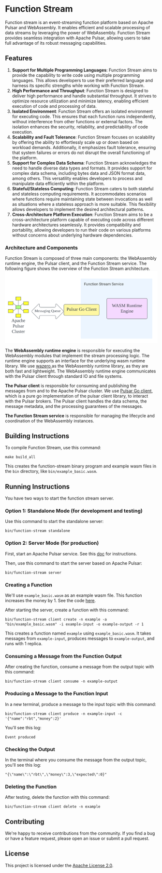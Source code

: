 <!--
  Licensed under the Apache License, Version 2.0 (the "License");
  you may not use this file except in compliance with the License.
  You may obtain a copy of the License at

      http://www.apache.org/licenses/LICENSE-2.0

  Unless required by applicable law or agreed to in writing, software
  distributed under the License is distributed on an "AS IS" BASIS,
  WITHOUT WARRANTIES OR CONDITIONS OF ANY KIND, either express or implied.
  See the License for the specific language governing permissions and
  limitations under the License.
-->

# Function Stream

Function stream is an event-streaming function platform based on Apache Pulsar and WebAssembly. It enables efficient and
scalable processing of data streams by leveraging the power of WebAssembly. Function Stream provides seamless
integration with Apache Pulsar, allowing users to take full advantage of its robust messaging capabilities.

## Features

1. **Support for Multiple Programming Languages**: Function Stream aims to provide the capability to write code using
   multiple programming languages. This allows developers to use their preferred language and harness its specific
   strengths while working with Function Stream.
2. **High Performance and Throughput**: Function Stream is designed to deliver high performance and handle substantial
   throughput. It strives to optimize resource utilization and minimize latency, enabling efficient execution of code
   and processing of data.
3. **Isolated Environment**: Function Stream offers an isolated environment for executing code. This ensures that each
   function runs independently, without interference from other functions or external factors. The isolation enhances
   the security, reliability, and predictability of code execution.
4. **Scalability and Fault Tolerance**: Function Stream focuses on scalability by offering the ability to effortlessly
   scale up or down based on workload demands. Additionally, it emphasizes fault tolerance, ensuring that system
   failures or errors do not disrupt the overall functioning of the platform.
4. **Support for Complex Data Schema**: Function Stream acknowledges the need to handle diverse data types and formats.
   It provides support for complex data schema, including bytes data and JSON format data, among others. This
   versatility enables developers to process and manipulate data efficiently within the platform.
6. **Stateful/Stateless Computing**: Function Stream caters to both stateful and stateless computing requirements. It
   accommodates scenarios where functions require maintaining state between invocations as well as situations where a
   stateless approach is more suitable. This flexibility allows developers to implement the desired architectural
   patterns.
7. **Cross-Architecture Platform Execution**: Function Stream aims to be a cross-architecture platform capable of
   executing code across different hardware architectures seamlessly. It provides compatibility and portability,
   allowing developers to run their code on various platforms without concerns about underlying hardware dependencies.

### Architecture and Components

Function Stream is composed of three main components: the WebAssembly runtime engine, the Pulsar client, and the
Function Stream service. The following figure shows the overview of the Function Stream architecture.
![Architecture](docs/images/arch.png)

The **WebAssembly runtime engine** is responsible for executing the WebAssembly modules that implement the stream
processing logic. The runtime engine supports an interface for the underlying wasm runtime library. We use [wazero
](https://github.com/tetratelabs/wazero) as the
WebAssembly runtime library, as they are both fast and lightweight. The WebAssembly runtime
engine communicates with the Pulsar client through standard IO and file systems.

**The Pulsar client** is responsible for consuming and publishing the messages from and to the Apache Pulsar cluster. We
use [Pulsar Go client](https://github.com/apache/pulsar-client-go), which is a pure go implementation of the pulsar
client library, to interact with the Pulsar brokers. The Pulsar client handles the data schema, the message metadata,
and the processing guarantees of the messages.

**The Function Stream service** is responsible for managing the lifecycle and coordination of the WebAssembly instances.

## Building Instructions

To compile Function Stream, use this command:

```shell
make build_all
```

This creates the function-stream binary program and example wasm files in the `bin` directory,
like `bin/example_basic.wasm`.

## Running Instructions

You have two ways to start the function stream server.

### Option 1: Standalone Mode (for development and testing)

Use this command to start the standalone server:

```shell
bin/function-stream standalone
```

### Option 2: Server Mode (for production)

First, start an Apache Pulsar service. See this [doc](https://pulsar.apache.org/docs/en/standalone/) for instructions.

Then, use this command to start the server based on Apache Pulsar:

```shell
bin/function-stream server
```

### Creating a Function

We'll use `example_basic.wasm` as an example wasm file. This function increases the money by 1. See the
code [here](examples/basic/main.go).

After starting the server, create a function with this command:

```shell
bin/function-stream client create -n example -a "bin/example_basic.wasm" -i example-input -o example-output -r 1
```

This creates a function named `example` using `example_basic.wasm`. It takes messages from `example-input`, produces
messages to `example-output`, and runs with 1 replica.

### Consuming a Message from the Function Output

After creating the function, consume a message from the output topic with this command:

```shell
bin/function-stream client consume -n example-output
```

### Producing a Message to the Function Input

In a new terminal, produce a message to the input topic with this command:

```shell
bin/function-stream client produce -n example-input -c '{"name":"rbt","money":2}'
```

You'll see this log:

```
Event produced
```

### Checking the Output

In the terminal where you consume the message from the output topic, you'll see this log:

```
"{\"name\":\"rbt\",\"money\":3,\"expected\":0}"
```

### Deleting the Function

After testing, delete the function with this command:

```shell
bin/function-stream client delete -n example
```

## Contributing

We're happy to receive contributions from the community. If you find a bug or have a feature request, please open an
issue or submit a pull request.

## License

This project is licensed under the [Apache License 2.0](https://www.apache.org/licenses/LICENSE-2.0).